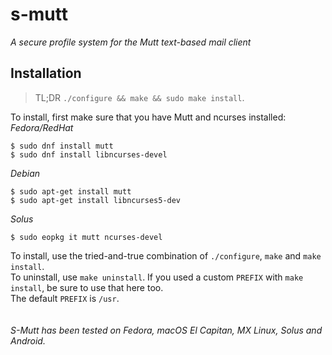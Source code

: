 # s-mutt
_A secure profile system for the Mutt text-based mail client_
## Installation
> TL;DR `./configure && make && sudo make install`.

To install, first make sure that you have Mutt and ncurses installed: \
_Fedora/RedHat_
```sh-script
$ sudo dnf install mutt
$ sudo dnf install libncurses-devel
```
_Debian_
```sh-script
$ sudo apt-get install mutt
$ sudo apt-get install libncurses5-dev
```
_Solus_
```sh-script
$ sudo eopkg it mutt ncurses-devel
```
To install, use the tried-and-true combination of `./configure`, `make` and `make install`. \
To uninstall, use `make uninstall`. If you used a custom `PREFIX` with `make install`, be sure to use that here too. \
The default `PREFIX` is `/usr`. \
<br/><br/>
_S-Mutt has been tested on Fedora, macOS El Capitan, MX Linux, Solus and Android._

